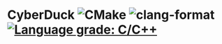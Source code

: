 # CyberDuck ![CMake](https://github.com/CyberDuckProject/CyberDuck/workflows/CMake/badge.svg) ![clang-format](https://github.com/CyberDuckProject/CyberDuck/workflows/clang-format/badge.svg) [![Language grade: C/C++](https://img.shields.io/lgtm/grade/cpp/g/CyberDuckProject/CyberDuck.svg?logo=lgtm&logoWidth=18)](https://lgtm.com/projects/g/CyberDuckProject/CyberDuck/context:cpp)
